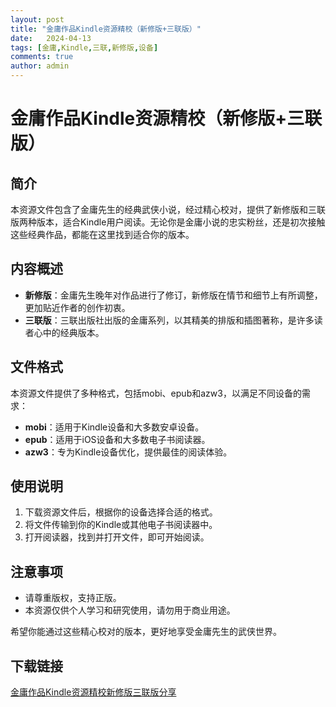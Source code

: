 ```yaml
---
layout: post
title: "金庸作品Kindle资源精校（新修版+三联版）"
date:   2024-04-13
tags: [金庸,Kindle,三联,新修版,设备]
comments: true
author: admin
---
```

# 金庸作品Kindle资源精校（新修版+三联版）

## 简介

本资源文件包含了金庸先生的经典武侠小说，经过精心校对，提供了新修版和三联版两种版本，适合Kindle用户阅读。无论你是金庸小说的忠实粉丝，还是初次接触这些经典作品，都能在这里找到适合你的版本。

## 内容概述

- **新修版**：金庸先生晚年对作品进行了修订，新修版在情节和细节上有所调整，更加贴近作者的创作初衷。
- **三联版**：三联出版社出版的金庸系列，以其精美的排版和插图著称，是许多读者心中的经典版本。

## 文件格式

本资源文件提供了多种格式，包括mobi、epub和azw3，以满足不同设备的需求：

- **mobi**：适用于Kindle设备和大多数安卓设备。
- **epub**：适用于iOS设备和大多数电子书阅读器。
- **azw3**：专为Kindle设备优化，提供最佳的阅读体验。

## 使用说明

1. 下载资源文件后，根据你的设备选择合适的格式。
2. 将文件传输到你的Kindle或其他电子书阅读器中。
3. 打开阅读器，找到并打开文件，即可开始阅读。

## 注意事项

- 请尊重版权，支持正版。
- 本资源仅供个人学习和研究使用，请勿用于商业用途。

希望你能通过这些精心校对的版本，更好地享受金庸先生的武侠世界。

## 下载链接

[金庸作品Kindle资源精校新修版三联版分享](https://pan.quark.cn/s/39b021ce3b55)